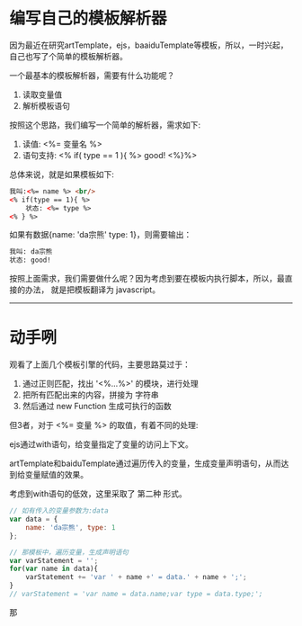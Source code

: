 # 编写自己的模板解析器

因为最近在研究artTemplate，ejs，baaiduTemplate等模板，所以，一时兴起，自己也写了个简单的模板解析器。

一个最基本的模板解析器，需要有什么功能呢？

 1. 读取变量值
 2. 解析模板语句

按照这个思路，我们编写一个简单的解析器，需求如下:

 1. 读值: <%= 变量名 %>
 2. 语句支持: <% if( type == 1 ){ %> good! <%}%>

总体来说，就是如果模板如下:
``` html
我叫:<%= name %> <br/>
<% if(type == 1){ %>
	状态: <%= type %>
<% } %>
```

如果有数据{name: 'da宗熊' type: 1}，则需要输出：

``` html
我叫: da宗熊
状态: good!
```
按照上面需求，我们需要做什么呢？因为考虑到要在模板内执行脚本，所以，最直接的办法， 就是把模板翻译为 javascript。

------

# 动手咧

观看了上面几个模板引擎的代码，主要思路莫过于：

 1. 通过正则匹配，找出 '<%...%>' 的模块，进行处理
 2. 把所有匹配出来的内容，拼接为 字符串
 3. 然后通过 new Function 生成可执行的函数

但3者，对于 <%= 变量  %> 的取值，有着不同的处理:

ejs通过with语句，给变量指定了变量的访问上下文。

artTemplate和baiduTemplate通过遍历传入的变量，生成变量声明语句，从而达到给变量赋值的效果。

考虑到with语句的低效，这里采取了 第二种 形式。

``` javascript
// 如有传入的变量参数为:data
var data = {
	name: 'da宗熊', type: 1
};

// 那模板中，遍历变量，生成声明语句
var varStatement = '';
for(var name in data){
	varStatement += 'var ' + name +' = data.' + name + ';';
}
// varStatement = 'var name = data.name;var type = data.type;';
```

那
